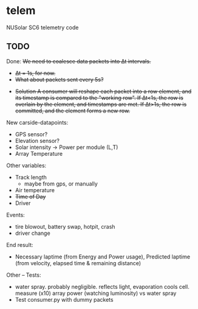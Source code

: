 telem
=====

NUSolar SC6 telemetry code

TODO
----

Done: <s>We need to coalesce data packets into ∆t intervals.</s>
<s>
* ∆t = 1s, for now.
* What about packets sent every 5s?
- Solution
	A consumer will reshape each packet into a row element, and its timestamp is compared to the "working row". If ∆t<1s, the row is overlain by the element, and timestamps are met. If ∆t>1s, the row is committed, and the element forms a new row.
</s>

New carside-datapoints:

* GPS sensor?
* Elevation sensor?
* Solar intensity
	-> Power per module (L,T)
* Array Temperature

Other variables:

* Track length
	- maybe from gps, or manually
* Air temperature
* <s>Time of Day</s>
* Driver

Events:

* tire blowout, battery swap, hotpit, crash
* driver change

End result:

* Necessary laptime (from Energy and Power usage), Predicted laptime (from velocity, elapsed time & remaining distance)

Other – Tests:

* water spray. probably negligible. reflects light, evaporation cools cell.
	measure (x10) array power (watching luminosity) vs water spray
* Test consumer.py with dummy packets
